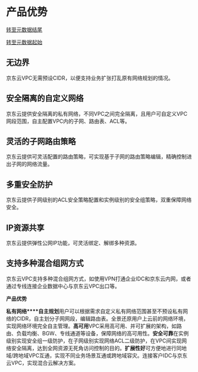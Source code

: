 # **产品优势**

[转至元数据结尾](http://cf.jd.com/pages/viewpage.action?pageId=96005521#page-metadata-end)

[转至元数据起始](http://cf.jd.com/pages/viewpage.action?pageId=96005521#page-metadata-start)

##

## **无边界**

京东云VPC无需预设CIDR，以便支持业务扩张打乱原有网络规划的情况。

## **安全隔离的自定义网络**

京东云提供安全隔离的私有网络，不同VPC之间完全隔离，且用户可自定义VPC网段范围，自主配置VPC内的子网、路由表、ACL等。

## **灵活的子网路由策略**

京东云提供可灵活配置的路由策略，可实现基于子网的路由策略编辑，精确控制进出子网的网络流量。

## **多重安全防护**

京东云提供子网级别的ACL安全策略配置和实例级别的安全组策略，双重保障网络安全。

## **IP资源共享**

京东云提供弹性公网IP功能，可灵活绑定、解绑多种资源。

## **支持多种混合组网方式**

京东云VPC支持多种混合组网方式，如使用VPN打通企业IDC和京东云内网，或者通过专线连接企业数据中心与京东云VPC出口等。

**产品优势**

**私有网络****自主规划**用户可以根据需求自定义私有网络范围甚至不预设私有网络的CIDR，自主划分子网网段，编辑路由表。全景还原用户上云前的网络环境，实现网络环境完全自主管理。**高可用**VPC采用高可用、并可扩展的架构，如路由、负载均衡、BGW、专线通道等设备，保障网络的高可用性。**安全可靠**在实例级别实现安全组一级防护，在子网级别实现网络ACL二级防护，在VPC间实现网络安全隔离，达到全网资源无死角访问控制的目的。**扩展性好**可方便地进行同地域/跨地域VPC互通，实现不同业务场景互通或跨地域容灾。连接客户IDC与京东云VPC，实现混合云解决方案。